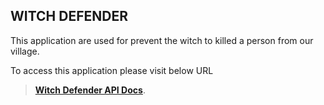 ## WITCH DEFENDER

This application are used for prevent the witch to  killed a person from our village.

To access this application please visit below URL


> **[Witch Defender API Docs](https://witch-defender-be.herokuapp.com)**.